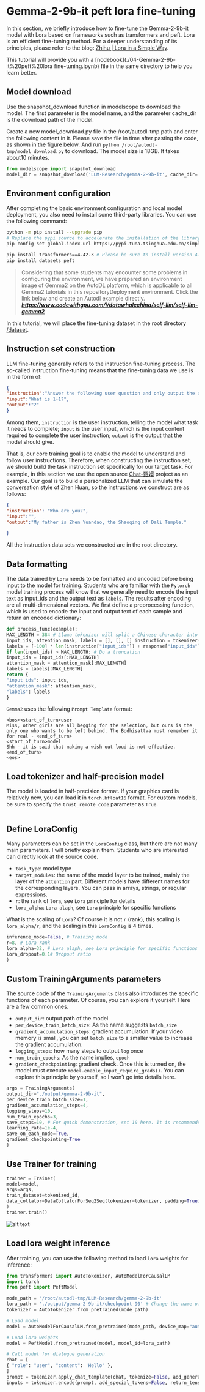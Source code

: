 # Gemma-2-9b-it peft lora fine-tuning

In this section, we briefly introduce how to fine-tune the Gemma-2-9b-it model with Lora based on frameworks such as transformers and peft. Lora is an efficient fine-tuning method. For a deeper understanding of its principles, please refer to the blog: [Zhihu | Lora in a Simple Way](https://zhuanlan.zhihu.com/p/650197598).

This tutorial will provide you with a [nodebook](./04-Gemma-2-9b-it%20peft%20lora fine-tuning.ipynb) file in the same directory to help you learn better.

## Model download

Use the snapshot_download function in modelscope to download the model. The first parameter is the model name, and the parameter cache_dir is the download path of the model.

Create a new model_download.py file in the /root/autodl-tmp path and enter the following content in it. Please save the file in time after pasting the code, as shown in the figure below. And run `python /root/autodl-tmp/model_download.py` to download. The model size is 18GB. It takes about10 minutes.

```python
from modelscope import snapshot_download
model_dir = snapshot_download('LLM-Research/gemma-2-9b-it', cache_dir='/root/autodl-tmp')
``` 

## Environment configuration

After completing the basic environment configuration and local model deployment, you also need to install some third-party libraries. You can use the following command:

```bash
python -m pip install --upgrade pip
# Replace the pypi source to accelerate the installation of the library
pip config set global.index-url https://pypi.tuna.tsinghua.edu.cn/simple

pip install transformers==4.42.3 # Please be sure to install version 4.42.3
pip install datasets peft
```
> Considering that some students may encounter some problems in configuring the environment, we have prepared an environment image of Gemma2 on the AutoDL platform, which is applicable to all Gemma2 tutorials in this repositoryDeployment environment. Click the link below and create an Autodl example directly.
> ***https://www.codewithgpu.com/i/datawhalechina/self-llm/self-llm-gemma2***

In this tutorial, we will place the fine-tuning dataset in the root directory [/dataset](../dataset/huanhuan.json).

## Instruction set construction

LLM fine-tuning generally refers to the instruction fine-tuning process. The so-called instruction fine-tuning means that the fine-tuning data we use is in the form of:

```json
{
"instruction":"Answer the following user question and only output the answer.",
"input":"What is 1+1?",
"output":"2"
}
```

Among them, `instruction` is the user instruction, telling the model what task it needs to complete; `input` is the user input, which is the input content required to complete the user instruction; `output` is the output that the model should give.

That is, our core training goal is to enable the model to understand and follow user instructions. Therefore, when constructing the instruction set, we should build the task instruction set specifically for our target task. For example, in this section we use the open source [Chat-甄嬛](https://github.com/KMnO4-zx/huanhuan-chat) project as an example. Our goal is to build a personalized LLM that can simulate the conversation style of Zhen Huan, so the instructions we construct are as follows:

```json
{
"instruction": "Who are you?",
"input":"",
"output":"My father is Zhen Yuandao, the Shaoqing of Dali Temple."

}
```

All the instruction data sets we constructed are in the root directory.

## Data formatting

The data trained by `Lora` needs to be formatted and encoded before being input to the model for training. Students who are familiar with the `Pytorch` model training process will know that we generally need to encode the input text as input_ids and the output text as `labels`. The results after encoding are all multi-dimensional vectors. We first define a preprocessing function, which is used to encode the input and output text of each sample and return an encoded dictionary:

```python
def process_func(example):
MAX_LENGTH = 384 # Llama tokenizer will split a Chinese character into multiple tokens, so it is necessary to relax some maximum lengths to ensure data integrity
input_ids, attention_mask, labels = [], [], [] instruction = tokenizer(f"<bos><start_of_turn>user\n{example['instruction'] + example['input']}<end_of_turn>\n< start_of_turn>model\n", add_special_tokens=False) # add_special_tokens do not add special_tokens at the beginning response = tokenizer(f"{example['output']}<end_of_turn>\n", add_special_tokens=False) input_ids = instruction["input_ids"] + response["input_ids"] + [tokenizer.pad_token_id] attention_mask = instruction["attention_mask"] + response["attention_mask"] + [1] # Because we also need to pay attention to eos token, we add 1
labels = [-100] * len(instruction["input_ids"]) + response["input_ids"] + [tokenizer.pad_token_id] 
if len(input_ids) > MAX_LENGTH: # Do a truncation
input_ids = input_ids[:MAX_LENGTH]
attention_mask = attention_mask[:MAX_LENGTH]
labels = labels[:MAX_LENGTH]
return {
"input_ids": input_ids,
"attention_mask": attention_mask,
"labels": labels
}
```

`Gemma2` uses the following `Prompt Template` format:

```text
<bos><start_of_turn>user
Miss, other girls are all begging for the selection, but ours is the only one who wants to be left behind. The Bodhisattva must remember it for real - <end_of_turn>
<start_of_turn>model
Shh - it is said that making a wish out loud is not effective. <end_of_turn>
<eos>
```

## Load tokenizer and half-precision model

The model is loaded in half-precision format. If your graphics card is relatively new, you can load it in `torch.bfloat16` format. For custom models, be sure to specify the `trust_remote_code` parameter as `True`.

```python tokenizer = AutoTokenizer.from_pretrained('/root/autodl-tmp/LLM-Research/gemma-2-9b-it') tokenizer.pad_token_id = tokenizer.eos_token_id tokenizer.padding_side = 'right' model = AutoModelForCausalLM.from_pretrained('/root/autodl-tmp/LLM-Research/gemma-2-9b-it', device_map="cuda", torch_dtype=torch.bfloat16,)
```

## Define LoraConfig

Many parameters can be set in the `LoraConfig` class, but there are not many main parameters. I will briefly explain them. Students who are interested can directly look at the source code.

- `task_type`: model type
- `target_modules`: the name of the model layer to be trained, mainly the layer of the `attention` part. Different models have different names for the corresponding layers. You can pass in arrays, strings, or regular expressions.
- `r`: the rank of `lora`, see `Lora` principle for details
- `lora_alpha`: `Lora alaph`, see `Lora` principle for specific functions

What is the scaling of `Lora`? Of course it is not `r` (rank), this scaling is `lora_alpha/r`, and the scaling in this `LoraConfig` is 4 times.

```python config = LoraConfig( task_type=TaskType.CAUSAL_LM, target_modules=["q_proj","k_proj", "v_proj", "o_proj", 'gate_proj', 'up_proj', 'down_proj'],
inference_mode=False, # Training mode
r=8, # Lora rank
lora_alpha=32, # Lora alaph, see Lora principle for specific functions
lora_dropout=0.1# Dropout ratio
)
```

## Custom TrainingArguments parameters

The source code of the `TrainingArguments` class also introduces the specific functions of each parameter. Of course, you can explore it yourself. Here are a few common ones.

- `output_dir`: output path of the model
- `per_device_train_batch_size`: As the name suggests `batch_size`
- `gradient_accumulation_steps`: gradient accumulation. If your video memory is small, you can set `batch_size` to a smaller value to increase the gradient accumulation.
- `logging_steps`: how many steps to output `log` once
- `num_train_epochs`: As the name implies, `epoch`
- `gradient_checkpointing`: gradient check. Once this is turned on, the model must execute `model.enable_input_require_grads()`. You can explore this principle by yourself, so I won’t go into details here.

```python
args = TrainingArguments(
output_dir="./output/gemma-2-9b-it",
per_device_train_batch_size=1,
gradient_accumulation_steps=4,
logging_steps=10,
num_train_epochs=3,
save_steps=10, # For quick demonstration, set 10 here. It is recommended that you set it to 100
learning_rate=1e-4,
save_on_each_node=True,
gradient_checkpointing=True
)
```

## Use Trainer for training

```python
trainer = Trainer(
model=model,
args=args,
train_dataset=tokenized_id,
data_collator=DataCollatorForSeq2Seq(tokenizer=tokenizer, padding=True),
)
trainer.train()
```

![alt text](./images/04-1.png)

## Load lora weight inference

After training, you can use the following method to load `lora` weights for inference:

```python
from transformers import AutoTokenizer, AutoModelForCausalLM
import torch
from peft import PeftModel

mode_path = '/root/autodl-tmp/LLM-Research/gemma-2-9b-it'
lora_path = './output/gemma-2-9b-it/checkpoint-90' # Change the name of your lora output to the corresponding checkpoint address# Load tokenizer
tokenizer = AutoTokenizer.from_pretrained(mode_path)

# Load model
model = AutoModelForCausalLM.from_pretrained(mode_path, device_map="auto",torch_dtype=torch.bfloat16, trust_remote_code=True).eval()

# Load lora weights
model = PeftModel.from_pretrained(model, model_id=lora_path)

# Call model for dialogue generation
chat = [
{ "role": "user", "content": 'Hello' },
]
prompt = tokenizer.apply_chat_template(chat, tokenize=False, add_generation_prompt=True)
inputs = tokenizer.encode(prompt, add_special_tokens=False, return_tensors="pt") outputs = model.generate(input_ids=inputs.to(model.device), max_new_tokens=150) outputs = tokenizer.decode(outputs[0]) response = outputs.split('model')[- 1].replace('<end_of_turn>\n<eos>', '') ``` ![alt text](./images/04-2.png)